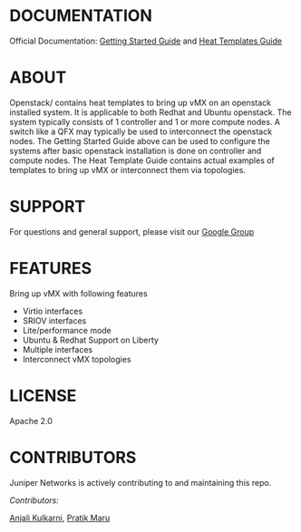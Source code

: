 # DOCUMENTATION

Official Documentation:
[Getting Started Guide](https://github.com/Juniper/vmx-heat-templates/blob/master/vMX-Openstack-QuickStartGuide.pdf) and 
[Heat Templates Guide](https://github.com/Juniper/vmx-heat-templates/blob/master/vMX-Heat-Guide.pdf)

# ABOUT
Openstack/ contains heat templates to bring up vMX on an openstack installed system. It is applicable to both Redhat and Ubuntu openstack. The system typically consists of 1 controller and 1 or more compute nodes. A switch like a QFX may typically be used to interconnect the openstack nodes. The Getting Started Guide above can be used to configure the systems after basic openstack installation is done on controller and compute nodes. The Heat Template Guide contains actual examples of templates to bring up vMX or interconnect them via topologies.
# SUPPORT

For questions and general support, please visit our [Google Group](https://groups.google.com/forum/#!forum/vmx-osp-heat)
# FEATURES

Bring up vMX with following features
* Virtio interfaces
* SRIOV interfaces
* Lite/performance mode
* Ubuntu & Redhat Support on Liberty
* Multiple interfaces
* Interconnect vMX topologies

# LICENSE

Apache 2.0

# CONTRIBUTORS

Juniper Networks is actively contributing to and maintaining this repo. 

*Contributors:*

[Anjali Kulkarni](https://github.com/anjalinn), [Pratik Maru](https://github.com/marupratik)

